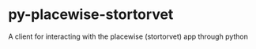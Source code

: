 # py-placewise-stortorvet
A client for interacting with the placewise (stortorvet) app through python
